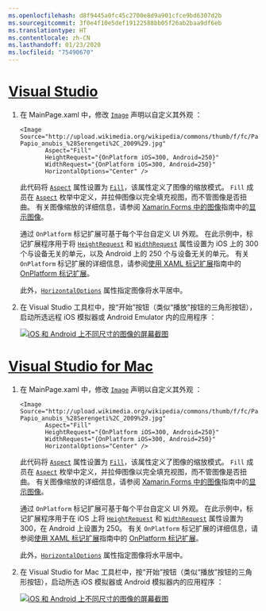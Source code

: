 ```yaml
---
ms.openlocfilehash: d8f9445a0fc45c2700e8d9a901cfce9bd6307d2b
ms.sourcegitcommit: 3f0e4f10e5def19122588bb05f26ab2baa9df6eb
ms.translationtype: HT
ms.contentlocale: zh-CN
ms.lasthandoff: 01/23/2020
ms.locfileid: "75490670"
---
```

# <a name="visual-studiotabvswin"></a>[Visual Studio](#tab/vswin)

1. 在 MainPage.xaml 中，修改 [`Image`](xref:Xamarin.Forms.Image) 声明以自定义其外观  ：

    ```xaml
    <Image Source="http://upload.wikimedia.org/wikipedia/commons/thumb/f/fc/Papio_anubis_%28Serengeti%2C_2009%29.jpg/200px-Papio_anubis_%28Serengeti%2C_2009%29.jpg"
           Aspect="Fill"
           HeightRequest="{OnPlatform iOS=300, Android=250}"
           WidthRequest="{OnPlatform iOS=300, Android=250}"
           HorizontalOptions="Center" />
    ```

    此代码将 [`Aspect`](xref:Xamarin.Forms.Image.Aspect) 属性设置为 [`Fill`](xref:Xamarin.Forms.Aspect.Fill)，该属性定义了图像的缩放模式。 `Fill` 成员在 [`Aspect`](xref:Xamarin.Forms.Aspect) 枚举中定义，并拉伸图像以完全填充视图，而不管图像是否扭曲。 有关图像缩放的详细信息，请参阅 [Xamarin.Forms 中的图像](~/xamarin-forms/user-interface/images.md)指南中的[显示图像](~/xamarin-forms/user-interface/images.md#display-images)。

    通过 `OnPlatform` 标记扩展可基于每个平台自定义 UI 外观。 在此示例中，标记扩展程序用于将 [`HeightRequest`](xref:Xamarin.Forms.VisualElement.HeightRequest) 和 [`WidthRequest`](xref:Xamarin.Forms.VisualElement.WidthRequest) 属性设置为 iOS 上的 300 个与设备无关的单元，以及 Android 上的 250 个与设备无关的单元。 有关 `OnPlatform` 标记扩展的详细信息，请参阅[使用 XAML 标记扩展](~/xamarin-forms/xaml/markup-extensions/consuming.md)指南中的 [OnPlatform 标记扩展](~/xamarin-forms/xaml/markup-extensions/consuming.md#onplatform)。

    此外，[`HorizontalOptions`](xref:Xamarin.Forms.View.HorizontalOptions) 属性指定图像将水平居中。

1. 在 Visual Studio 工具栏中，按“开始”按钮（类似“播放”按钮的三角形按钮），启动所选远程 iOS 模拟器或 Android Emulator 内的应用程序  ：

    [![iOS 和 Android 上不同尺寸的图像的屏幕截图](../images/customize-appearance.png "基于每个平台的图像尺寸")](../images/customize-appearance-large.png#lightbox "基于每个平台的图像尺寸")

# <a name="visual-studio-for-mactabvsmac"></a>[Visual Studio for Mac](#tab/vsmac)

1. 在 MainPage.xaml 中，修改 [`Image`](xref:Xamarin.Forms.Image) 声明以自定义其外观  ：

    ```xaml
    <Image Source="http://upload.wikimedia.org/wikipedia/commons/thumb/f/fc/Papio_anubis_%28Serengeti%2C_2009%29.jpg/200px-Papio_anubis_%28Serengeti%2C_2009%29.jpg"
           Aspect="Fill"
           HeightRequest="{OnPlatform iOS=300, Android=250}"
           WidthRequest="{OnPlatform iOS=300, Android=250}"
           HorizontalOptions="Center" />
    ```

    此代码将 [`Aspect`](xref:Xamarin.Forms.Image.Aspect) 属性设置为 [`Fill`](xref:Xamarin.Forms.Aspect.Fill)，该属性定义了图像的缩放模式。 `Fill` 成员在 [`Aspect`](xref:Xamarin.Forms.Aspect) 枚举中定义，并拉伸图像以完全填充视图，而不管图像是否扭曲。 有关图像缩放的详细信息，请参阅 [Xamarin.Forms 中的图像](~/xamarin-forms/user-interface/images.md)指南中的[显示图像](~/xamarin-forms/user-interface/images.md#display-images)。

    通过 `OnPlatform` 标记扩展可基于每个平台自定义 UI 外观。 在此示例中，标记扩展程序用于在 iOS 上将 [`HeightRequest`](xref:Xamarin.Forms.VisualElement.HeightRequest) 和 [`WidthRequest`](xref:Xamarin.Forms.VisualElement.WidthRequest) 属性设置为 300，在 Android 上设置为 250。 有关 `OnPlatform` 标记扩展的详细信息，请参阅[使用 XAML 标记扩展](~/xamarin-forms/xaml/markup-extensions/consuming.md)指南中的 [OnPlatform 标记扩展](~/xamarin-forms/xaml/markup-extensions/consuming.md#onplatform)。

    此外，[`HorizontalOptions`](xref:Xamarin.Forms.View.HorizontalOptions) 属性指定图像将水平居中。

1. 在 Visual Studio for Mac 工具栏中，按“开始”按钮（类似“播放”按钮的三角形按钮），启动所选 iOS 模拟器或 Android 模拟器内的应用程序  ：

    [![iOS 和 Android 上不同尺寸的图像的屏幕截图](../images/customize-appearance.png "基于每个平台的图像尺寸")](../images/customize-appearance-large.png#lightbox "基于每个平台的图像尺寸")
